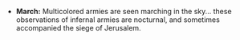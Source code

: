 ﻿-   **March:** Multicolored armies are seen marching in the sky\... these observations of infernal armies are nocturnal, and sometimes accompanied the siege of Jerusalem.
